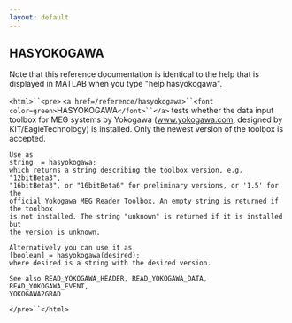 ```yaml
---
layout: default
---
```


##  HASYOKOGAWA

Note that this reference documentation is identical to the help that is displayed in MATLAB when you type "help hasyokogawa".

`<html>``<pre>`
    `<a href=/reference/hasyokogawa>``<font color=green>`HASYOKOGAWA`</font>``</a>` tests whether the data input toolbox for MEG systems by
    Yokogawa (www.yokogawa.com, designed by KIT/EagleTechnology) is
    installed. Only the newest version of the toolbox is accepted.
 
    Use as
    string  = hasyokogawa;
    which returns a string describing the toolbox version, e.g. "12bitBeta3",
    "16bitBeta3", or "16bitBeta6" for preliminary versions, or '1.5' for the
    official Yokogawa MEG Reader Toolbox. An empty string is returned if the toolbox
    is not installed. The string "unknown" is returned if it is installed but
    the version is unknown.
 
    Alternatively you can use it as
    [boolean] = hasyokogawa(desired);
    where desired is a string with the desired version.
 
    See also READ_YOKOGAWA_HEADER, READ_YOKOGAWA_DATA, READ_YOKOGAWA_EVENT,
    YOKOGAWA2GRAD
`</pre>``</html>`

